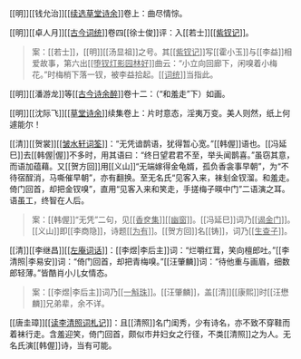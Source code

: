 [[明]][[钱允治]]<u>[[续选草堂诗余]]</u>卷上：曲尽情悰。

[[明]][[卓人月]]<u>[[古今词统]]</u>卷四[[徐士俊]]评：入[[若士]]<u>[[紫钗记]]</u>。

> 案：[[若士]]，[[明]][[汤显祖]]之号。其<u>[[紫钗记]]</u>写[[霍小玉]]与[[李益]]相爱故事，第六出<u>[[堕钗灯影园林好]]</u>曲云：“小立向回廊下，闲嗅着小梅花。”时梅梢下落一钗，被李益拾起。<u>[[词统]]</u>当指此。

[[明]][[潘游龙]]等<u>[[古今诗余醉]]</u>卷十二：（“和羞走”下）如画。

[[明]][[沈际飞]]<u>[[草堂诗余]]</u>续集卷上：片时意态，淫夷万变。美人则然，纸上何遽能尔！

[[清]][[贺裳]]<u>[[皱水轩词筌]]</u>：“无凭谙鹊语，犹得暂心宽。”[[韩偓]]语也。[[冯延巳]]去[[韩偓|偓]]不多时，用其语曰：“终日望君君不至，举头闻鹊喜。”虽窃其意，而语加蕴藉。又[[贺方回]]用[[义山]]“无端嫁得金龟婿，孤负香衾事早朝”，为“不待宿酲消，马嘶催早朝”，亦有翻换。至无名氏“见客入来，袜刬金钗溜。和羞走。倚门回首，却把金钗嗅”，直用“见客入来和笑走，手搓梅子暎中门”二语演之耳。语虽工，终智在人后。

> 案：[[韩偓]]“无凭”二句，见<u>[[香奁集]]</u><u>[[幽窗]]</u>。[[冯延巳]]词乃<u>[[谒金门]]</u>。[[义山]]即[[李商隐]]，诗题<u>[[为有]]</u>。[[贺方回]]名[[铸]]，词乃<u>[[生查子]]</u>。
	
[[清]][[李继昌]]<u>[[左庵词话]]</u>：[[李煜|李后主]]词：“烂嚼红茸，笑向檀郎吐。”[[李清照|李易安]]词：“倚门回首，却把青梅嗅。”[[汪肇麟]]词：“待他重与画眉，细数郎轻薄。”皆酷肖小儿女情态。

> 案：[[李煜|李后主]]词乃<u>[[一斛珠]]</u>。[[汪肇麟]]，盖[[清]][[康熙]]时[[汪懋麟]]兄弟辈，余不详。
	
[[唐圭璋]]<u>[[读李清照词札记]]</u>：且[[清照]]名门闺秀，少有诗名，亦不致不穿鞋而着袜行走。含羞迎笑，倚门回首，颇似市井妇女之行径，不类[[清照]]之为人。无名氏演[[韩偓]]诗，当有可能。